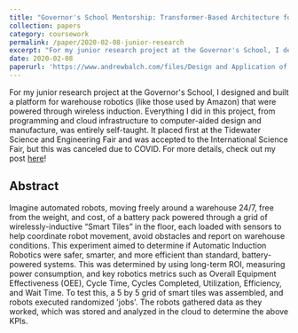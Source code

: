 ```yaml
---
title: "Governor's School Mentorship: Transformer-Based Architecture for Android Malware Classification and TTP Prediction"
collection: papers
category: coursework
permalink: /paper/2020-02-08-junior-research
excerpt: "For my junior research project at the Governor's School, I designed and built a platform for warehouse robotics (like those used by Amazon) that were powered through wireless induction. Everything I did in this project, from programming and cloud infrastructure to computer-aided design and manufacture, was entirely self-taught. It placed first at the Tidewater Science and Engineering Fair and was accepted to the International Science Fair, but this was canceled due to COVID. For more details, check out my post <a href='https://www.andrewbalch.com/projects/4_wireless_robots'>here</a>!"
date: 2020-02-08
paperurl: 'https://www.andrewbalch.com/files/Design and Application of Automated Robots Powered by Inductive Smart Tiles.pdf'
---
```

For my junior research project at the Governor's School, I designed and built a platform for warehouse robotics (like those used by Amazon) that were powered through wireless induction. Everything I did in this project, from programming and cloud infrastructure to computer-aided design and manufacture, was entirely self-taught. It placed first at the Tidewater Science and Engineering Fair and was accepted to the International Science Fair, but this was canceled due to COVID. For more details, check out my post <a href='https://www.andrewbalch.com/projects/4_wireless_robots'>here</a>!

## Abstract

Imagine automated robots, moving freely around a warehouse 24/7, free from the weight,
and cost, of a battery pack powered through a grid of wirelessly-inductive “Smart Tiles” in the
floor, each loaded with sensors to help coordinate robot movement, avoid obstacles and report on
warehouse conditions. This experiment aimed to determine if Automatic Induction Robotics
were safer, smarter, and more efficient than standard, battery-powered systems. This was
determined by using long-term ROI, measuring power consumption, and key robotics metrics
such as Overall Equipment Effectiveness (OEE), Cycle Time, Cycles Completed, Utilization,
Efficiency, and Wait Time. To test this, a 5 by 5 grid of smart tiles was assembled, and robots
executed randomized 'jobs'. The robots gathered data as they worked, which was stored and
analyzed in the cloud to determine the above KPIs.
